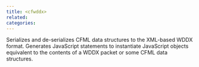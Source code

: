 ```yaml
---
title: <cfwddx>
related:
categories:
---
```


Serializes and de-serializes CFML data structures to the XML-based WDDX format.
  Generates JavaScript statements to instantiate JavaScript objects equivalent to the contents of a
  WDDX packet or some CFML data structures.
